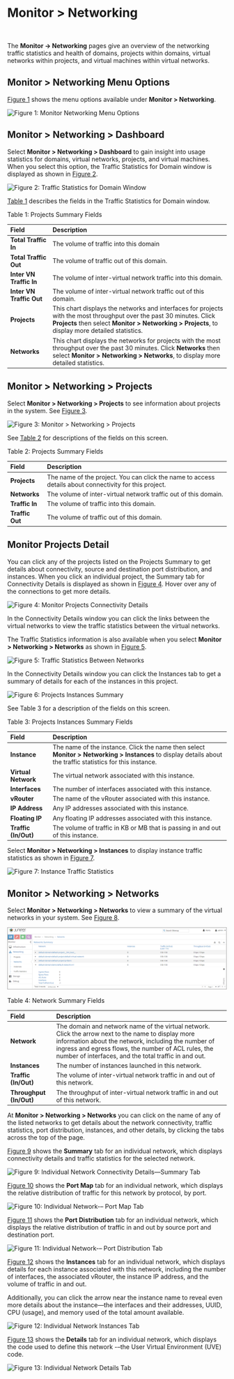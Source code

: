 # Monitor &gt; Networking

 

<div id="intro">

<div class="mini-toc-intro">

The **Monitor -&gt; Networking** pages give an overview of the
networking traffic statistics and health of domains, projects within
domains, virtual networks within projects, and virtual machines within
virtual networks.

</div>

</div>

## Monitor &gt; Networking Menu Options

[Figure 1](monitoring-networking-vnc.html#monitor-networking-menu) shows
the menu options available under **Monitor &gt; Networking**.

![Figure 1: Monitor Networking Menu
Options](documentation/images/64512.gif)

## Monitor &gt; Networking &gt; Dashboard

Select **Monitor &gt; Networking &gt; Dashboard** to gain insight into
usage statistics for domains, virtual networks, projects, and virtual
machines. When you select this option, the Traffic Statistics for Domain
window is displayed as shown in
[Figure 2](monitoring-networking-vnc.html#traf-stat-dom-win).

![Figure 2: Traffic Statistics for Domain
Window](documentation/images/s041588.gif)

[Table 1](monitoring-networking-vnc.html#prog-sum-tabl) describes the
fields in the Traffic Statistics for Domain window.

Table 1: Projects Summary Fields

| Field                    | Description                                                                                                                                                                                                                    |
|:-------------------------|:-------------------------------------------------------------------------------------------------------------------------------------------------------------------------------------------------------------------------------|
| **Total Traffic In**     | The volume of traffic into this domain                                                                                                                                                                                         |
| **Total Traffic Out**    | The volume of traffic out of this domain.                                                                                                                                                                                      |
| **Inter VN Traffic In**  | The volume of inter-virtual network traffic into this domain.                                                                                                                                                                  |
| **Inter VN Traffic Out** | The volume of inter-virtual network traffic out of this domain.                                                                                                                                                                |
| **Projects**             | This chart displays the networks and interfaces for projects with the most throughput over the past 30 minutes. Click **Projects** then select **Monitor &gt; Networking &gt; Projects**, to display more detailed statistics. |
| **Networks**             | This chart displays the networks for projects with the most throughput over the past 30 minutes. Click **Networks** then select **Monitor &gt; Networking &gt; Networks**, to display more detailed statistics.                |

## Monitor &gt; Networking &gt; Projects

Select **Monitor &gt; Networking &gt; Projects** to see information
about projects in the system. See
[Figure 3](monitoring-networking-vnc.html#project-statistics).

![Figure 3: Monitor &gt; Networking &gt;
Projects](documentation/images/s041589.gif)

See [Table 2](monitoring-networking-vnc.html#monitor-proj-table) for
descriptions of the fields on this screen.

Table 2: Projects Summary Fields

| Field           | Description                                                                                            |
|:----------------|:-------------------------------------------------------------------------------------------------------|
| **Projects**    | The name of the project. You can click the name to access details about connectivity for this project. |
| **Networks**    | The volume of inter-virtual network traffic out of this domain.                                        |
| **Traffic In**  | The volume of traffic into this domain.                                                                |
| **Traffic Out** | The volume of traffic out of this domain.                                                              |

## Monitor Projects Detail

You can click any of the projects listed on the Projects Summary to get
details about connectivity, source and destination port distribution,
and instances. When you click an individual project, the Summary tab for
Connectivity Details is displayed as shown in
[Figure 4](monitoring-networking-vnc.html#mon-proj-con-det). Hover over
any of the connections to get more details.

![Figure 4: Monitor Projects Connectivity
Details](documentation/images/s041846.gif)

In the Connectivity Details window you can click the links between the
virtual networks to view the traffic statistics between the virtual
networks.

The Traffic Statistics information is also available when you select
**Monitor &gt; Networking &gt; Networks** as shown in
[Figure 5](monitoring-networking-vnc.html#traf-stats-bt-nets).

![Figure 5: Traffic Statistics Between
Networks](documentation/images/s041590.gif)

In the Connectivity Details window you can click the Instances tab to
get a summary of details for each of the instances in this project.

![Figure 6: Projects Instances
Summary](documentation/images/s041593.gif)

See Table 3 for a description of the fields on this screen.

Table 3: Projects Instances Summary Fields

| Field                | Description                                                                                                                                                        |
|:---------------------|:-------------------------------------------------------------------------------------------------------------------------------------------------------------------|
| **Instance**         | The name of the instance. Click the name then select **Monitor &gt; Networking &gt; Instances** to display details about the traffic statistics for this instance. |
| **Virtual Network**  | The virtual network associated with this instance.                                                                                                                 |
| **Interfaces**       | The number of interfaces associated with this instance.                                                                                                            |
| **vRouter**          | The name of the vRouter associated with this instance.                                                                                                             |
| **IP Address**       | Any IP addresses associated with this instance.                                                                                                                    |
| **Floating IP**      | Any floating IP addresses associated with this instance.                                                                                                           |
| **Traffic (In/Out)** | The volume of traffic in KB or MB that is passing in and out of this instance.                                                                                     |

Select **Monitor &gt; Networking &gt; Instances** to display instance
traffic statistics as shown in
[Figure 7](monitoring-networking-vnc.html#inst-traf-stats).

![Figure 7: Instance Traffic
Statistics](documentation/images/s041595.gif)

## Monitor &gt; Networking &gt; Networks

Select **Monitor &gt; Networking &gt; Networks** to view a summary of
the virtual networks in your system. See
[Figure 8](monitoring-networking-vnc.html#network-summ).

![Figure 8: Network Summary](documentation/images/s041873.gif)

Table 4: Network Summary Fields

| Field                   | Description                                                                                                                                                                                                                                                                |
|:------------------------|:---------------------------------------------------------------------------------------------------------------------------------------------------------------------------------------------------------------------------------------------------------------------------|
| **Network**             | The domain and network name of the virtual network. Click the arrow next to the name to display more information about the network, including the number of ingress and egress flows, the number of ACL rules, the number of interfaces, and the total traffic in and out. |
| **Instances**           | The number of instances launched in this network.                                                                                                                                                                                                                          |
| **Traffic (In/Out)**    | The volume of inter-virtual network traffic in and out of this network.                                                                                                                                                                                                    |
| **Throughput (In/Out)** | The throughput of inter-virtual network traffic in and out of this network.                                                                                                                                                                                                |

At **Monitor &gt; Networking &gt; Networks** you can click on the name
of any of the listed networks to get details about the network
connectivity, traffic statistics, port distribution, instances, and
other details, by clicking the tabs across the top of the page.

[Figure 9](monitoring-networking-vnc.html#connect-summ) shows the
**Summary** tab for an individual network, which displays connectivity
details and traffic statistics for the selected network.

![Figure 9: Individual Network Connectivity Details—Summary
Tab](documentation/images/s041874.gif)

[Figure 10](monitoring-networking-vnc.html#port-map) shows the **Port
Map** tab for an individual network, which displays the relative
distribution of traffic for this network by protocol, by port.

![Figure 10: Individual Network-– Port Map
Tab](documentation/images/s041875.gif)

[Figure 11](monitoring-networking-vnc.html#port-dist) shows the **Port
Distribution** tab for an individual network, which displays the
relative distribution of traffic in and out by source port and
destination port.

![Figure 11: Individual Network-– Port Distribution
Tab](documentation/images/s041876.gif)

[Figure 12](monitoring-networking-vnc.html#netw-inst) shows the
**Instances** tab for an individual network, which displays details for
each instance associated with this network, including the number of
interfaces, the associated vRouter, the instance IP address, and the
volume of traffic in and out.

Additionally, you can click the arrow near the instance name to reveal
even more details about the instance—the interfaces and their addresses,
UUID, CPU (usage), and memory used of the total amount available.

![Figure 12: Individual Network Instances
Tab](documentation/images/s041877.gif)

[Figure 13](monitoring-networking-vnc.html#ind-net-det-tab) shows the
**Details** tab for an individual network, which displays the code used
to define this network -–the User Virtual Environment (UVE) code.

![Figure 13: Individual Network Details
Tab](documentation/images/s041878.gif)

 
